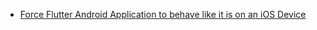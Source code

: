 - [Force Flutter Android Application to behave like it is on an iOS Device](https://stackoverflow.com/questions/58042717/force-flutter-android-application-to-behave-like-it-is-on-an-ios-device  )
